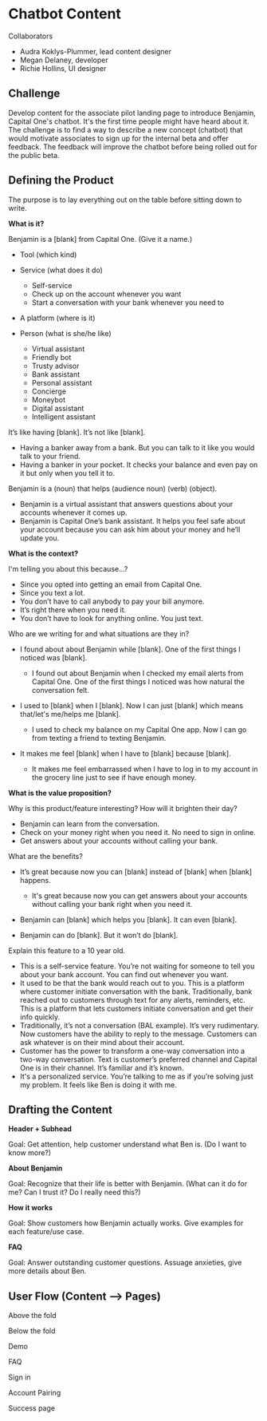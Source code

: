 # Chatbot Content 

Collaborators

* Audra Koklys-Plummer, lead content designer
* Megan Delaney, developer
* Richie Hollins, UI designer

## Challenge

Develop content for the associate pilot landing page to introduce Benjamin, Capital One's chatbot. It's the first time people might have heard about it. The challenge is to find a way to describe a new concept (chatbot) that would motivate associates to sign up for the internal beta and offer feedback. The feedback will improve the chatbot before being rolled out for the public beta.

## Defining the Product

The purpose is to lay everything out on the table before sitting down to write. 

**What is it?**

Benjamin is a [blank] from Capital One. (Give it a name.)

* Tool (which kind)

* Service (what does it do)
  * Self-service
  * Check up on the account whenever you want
  * Start a conversation with your bank whenever you need to

* A platform (where is it)

* Person (what is she/he like)
  * Virtual assistant
  * Friendly bot
  * Trusty advisor
  * Bank assistant
  * Personal assistant
  * Concierge
  * Moneybot
  * Digital assistant
  * Intelligent assistant

It’s like having [blank]. It’s not like [blank].

* Having a banker away from a bank. But you can talk to it like you would talk to your friend.
* Having a banker in your pocket. It checks your balance and even pay on it but only when you tell it to.

Benjamin is a (noun) that helps (audience noun) (verb) (object).

* Benjamin is a virtual assistant that answers questions about your accounts whenever it comes up.
* Benjamin is Capital One’s bank assistant. It helps you feel safe about your account because you can ask him about your money and he’ll update you.

**What is the context?**

I'm telling you about this because...?

* Since you opted into getting an email from Capital One.
* Since you text a lot.
* You don’t have to call anybody to pay your bill anymore.
* It’s right there when you need it.
* You don’t have to look for anything online. You just text. 

Who are we writing for and what situations are they in?

* I found about about Benjamin while [blank]. One of the first things I noticed was [blank].
  * I found out about Benjamin when I checked my email alerts from Capital One. One of the first things I noticed was how natural the conversation felt.

* I used to [blank] when I [blank]. Now I can just [blank] which means that/let's me/helps me [blank].
  * I used to check my balance on my Capital One app. Now I can go from texting a friend to texting Benjamin.

* It makes me feel [blank] when I have to [blank] because [blank].
  * It makes me feel embarrassed when I have to log in to my account in the grocery line just to see if have enough money.


**What is the value proposition?**

Why is this product/feature interesting? How will it brighten their day?

* Benjamin can learn from the conversation.
* Check on your money right when you need it. No need to sign in online.
* Get answers about your accounts without calling your bank.

What are the benefits?

* It’s great because now you can [blank] instead of [blank] when [blank] happens.
  * It's great because now you can get answers about your accounts without calling your bank right when you need it.

* Benjamin can [blank] which helps you [blank]. It can even [blank].
* Benjamin can do [blank]. But it won’t do [blank].

Explain this feature to a 10 year old. 

* This is a self-service feature. You’re not waiting for someone to tell you about your bank account. You can find out whenever you want.
* It used to be that the bank would reach out to you. This is a platform where customer initiate conversation with the bank. Traditionally, bank reached out to customers through text for any alerts, reminders, etc. This is a platform that lets customers initiate conversation and get their info quickly.
* Traditionally, it’s not a conversation (BAL example). It’s very rudimentary. Now customers have the ability to reply to the message. Customers can ask whatever is on their mind about their account.
* Customer has the power to transform a one-way conversation into a two-way conversation. Text is customer’s preferred channel and Capital One is in their channel. It’s familiar and it’s known.
* It's a personalized service. You’re talking to me as if you’re solving just my problem. It feels like Ben is doing it with me. 

## Drafting the Content

**Header + Subhead**

Goal: Get attention, help customer understand what Ben is. (Do I want to know more?)



**About Benjamin**

Goal: Recognize that their life is better with Benjamin. (What can it do for me? Can I trust it? Do I really need this?) 

**How it works**

Goal: Show customers how Benjamin actually works. Give examples for each feature/use case.

**FAQ**

Goal: Answer outstanding customer questions. Assuage anxieties, give more details about Ben.

## User Flow (Content --> Pages)

Above the fold

Below the fold

Demo

FAQ

Sign in

Account Pairing

Success page


